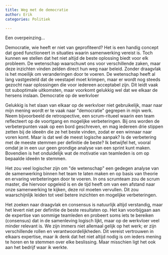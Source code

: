 ```yaml
---
title: Weg met de democratie
author: Erik
categories: Politiek

---
```

Een overpeinzing...

Democratie, wie heeft er niet van geprofiteerd? Het is een handig concept dat goed functioneert in situaties waarin samenwerking vereist is. Toch kunnen we stellen dat het niet altijd de beste oplossing biedt voor elk probleem. De wetenschap waarschuwt ons voor verschillende zaken, maar deze inzichten vinden zelden direct hun weg naar beleid. Zonder draagvlak is het moeilijk om veranderingen door te voeren. De wetenschap heeft al lang vastgesteld dat de veestapel moet krimpen, maar er wordt nog steeds gezocht naar oplossingen die voor iedereen acceptabel zijn. Dit leidt vaak tot suboptimale uitkomsten, maar voorkomt gelukkig wel dat we elkaar de hersens inslaan.
Democratie op de werkvloer

Gelukkig is het slaan van elkaar op de werkvloer niet gebruikelijk, maar naar mijn mening wordt er te vaak naar "democratie" gegrepen in mijn werk. Neem bijvoorbeeld de retrospective, een scrum-ritueel waarin een team reflecteert op de voortgang en mogelijke verbeteringen. Bij ons worden de verbeterpunten vaak op een bord geschreven, en mag iedereen drie stippen zetten bij de ideeën die ze het beste vinden, zodat er een winnaar naar voren komt. Maar is dat wel de meest logische aanpak? Is de verbetering met de meeste stemmen per definitie de beste? Ik betwijfel het, vooral omdat je in een uur geen grondige analyse van een sprint kunt maken. Bovendien is het onduidelijk wat de motivatie van teamleden is om op bepaalde ideeën te stemmen.

Het zou veel logischer zijn om "de wetenschap" een gedegen analyse van de samenwerking binnen het team te laten maken en op basis van theorie en ervaring verbeteringen door te voeren. In ons scrumteam zou de scrum master, die hiervoor opgeleid is en de tijd heeft om van een afstand naar onze samenwerking te kijken, deze rol moeten vervullen. Dit zou waarschijnlijk leiden tot veel betere inzichten en mogelijke verbeteringen.

Het zoeken naar draagvlak en consensus is natuurlijk altijd verstandig, maar het levert niet per definitie de beste resultaten op. Het kan voorbijgaan aan de expertise van sommige teamleden en probeert soms iets te bereiken (consensus) dat in de samenleving logisch lijkt, maar op de werkvloer veel minder relevant is. We zijn immers niet allemaal gelijk op het werk; er zijn verschillende rollen en verantwoordelijkheden. Dit vereist vertrouwen in elkaars expertise, maar ik denk dat het niet altijd nodig is om ieders mening te horen en te stemmen over elke beslissing. Maar misschien ligt het ook aan het bedrijf waar ik werkte.
